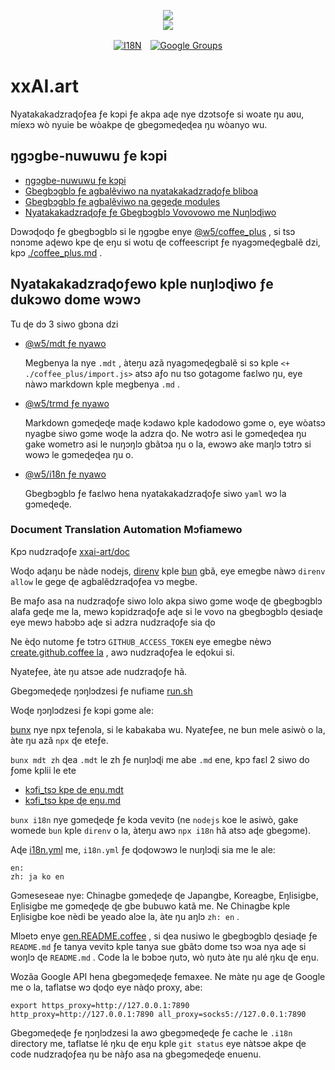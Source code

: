 <p align="center"><a href="https://xxai.art"><img src="https://cdn.jsdelivr.net/gh/xxai-art/doc/logo.svg"/></a><br/><a href="https://xxai.art"><img src="https://cdn.jsdelivr.net/gh/xxai-art/doc/xxai.svg"/></a></p><p align="center"><a href="https://github.com/xxai-art/doc#readme"><img alt="I18N" src="https://cdn.jsdelivr.net/gh/wactax/img/t.svg"/></a>　<a href="https://groups.google.com/u/0/g/xxai-art"><img alt="Google Groups" src="https://cdn.jsdelivr.net/gh/wactax/img/g-groups.svg"/></a></p>

# xxAI.art

Nyatakakadzraɖoƒea ƒe kɔpi ƒe akpa aɖe nye dzɔtsoƒe si woate ŋu aʋu, míexɔ wò nyuie be wòakpe ɖe gbegɔmeɖeɖea ŋu wòanyo wu.

## ŋgɔgbe-nuwuwu ƒe kɔpi

* [ŋgɔgbe-nuwuwu ƒe kɔpi](https://github.com/xxai-art/web)
* [Gbegbɔgblɔ ƒe agbalẽviwo na nyatakakadzraɖoƒe bliboa](https://github.com/xxai-art/web/tree/main/i18n)
* [Gbegbɔgblɔ ƒe agbalẽviwo na gegeɖe modules](https://github.com/wacpkg/user/tree/main/ui.i18n)
* [Nyatakakadzraɖoƒe ƒe Gbegbɔgblɔ Vovovowo me Nuŋlɔɖiwo](https://github.com/xxai-doc)

Dɔwɔɖoɖo ƒe gbegbɔgblɔ si le ŋgɔgbe enye [@w5/coffee_plus](http://npmjs.com/@w5/coffee_plus) , si tsɔ nɔnɔme aɖewo kpe ɖe eŋu si wotu ɖe coffeescript ƒe nyagɔmeɖegbalẽ dzi, kpɔ [./coffee_plus.md](./coffee_plus.md) .

## Nyatakakadzraɖoƒewo kple nuŋlɔɖiwo ƒe dukɔwo dome wɔwɔ

Tu ɖe dɔ 3 siwo gbɔna dzi

* [@w5/mdt ƒe nyawo](https://www.npmjs.com/package/@w5/mdt)

  Megbenya la nye `.mdt` , àteŋu azã nyagɔmeɖegbalẽ si sɔ kple `<+ ./coffee_plus/import.js>` atsɔ aƒo nu tso gotagome faɛlwo ŋu, eye nàwɔ markdown kple megbenya `.md` .

* [@w5/trmd ƒe nyawo](https://www.npmjs.com/package/@w5/trmd)

  Markdown gɔmeɖeɖe maɖe kɔdawo kple kadodowo gɔme o, eye wòatsɔ nyagbe siwo gɔme woɖe la adzra ɖo. Ne wotrɔ asi le gɔmeɖeɖea ŋu gake wometrɔ asi le nuŋɔŋlɔ gbãtɔa ŋu o la, ewɔwɔ ake maŋlɔ tɔtrɔ si wowɔ le gɔmeɖeɖea ŋu o.

* [@w5/i18n ƒe nyawo](https://www.npmjs.com/package/@w5/i18n)

  Gbegbɔgblɔ ƒe faɛlwo hena nyatakakadzraɖoƒe siwo `yaml` wɔ la gɔmeɖeɖe.

### Document Translation Automation Mɔfiamewo

Kpɔ nudzraɖoƒe [xxai-art/doc](https://github.com/xxai-art/doc)

Woɖo aɖaŋu be nàde nodejs, [direnv](https://direnv.net) kple [bun](https://github.com/oven-sh/bun) gbã, eye emegbe nàwɔ `direnv allow` le gege ɖe agbalẽdzraɖoƒea vɔ megbe.

Be maƒo asa na nudzraɖoƒe siwo lolo akpa siwo gɔme woɖe ɖe gbegbɔgblɔ alafa geɖe me la, mewɔ kɔpidzraɖoƒe aɖe si le vovo na gbegbɔgblɔ ɖesiaɖe eye mewɔ habɔbɔ aɖe si adzra nudzraɖoƒe sia ɖo

Ne èɖo nutome ƒe tɔtrɔ `GITHUB_ACCESS_TOKEN` eye emegbe nèwɔ [create.github.coffee la](https://github.com/xxai-art/doc/blob/main/create.github.coffee) , awɔ nudzraɖoƒea le eɖokui si.

Nyateƒee, àte ŋu atsɔe ade nudzraɖoƒe hã.

Gbegɔmeɖeɖe ŋɔŋlɔdzesi ƒe nufiame [run.sh](https://github.com/xxai-art/doc/blob/main/run.sh)

Woɖe ŋɔŋlɔdzesi ƒe kɔpi gɔme ale:

[bunx](https://bun.sh/docs/cli/bunx) nye npx teƒenɔla, si le kabakaba wu. Nyateƒee, ne bun mele asiwò o la, àte ŋu azã `npx` ɖe eteƒe.

`bunx mdt zh` ɖea `.mdt` le zh ƒe nuŋlɔɖi me abe `.md` ene, kpɔ faɛl 2 siwo do ƒome kplii le ete

* [kɔfi_tsɔ kpe ɖe eŋu.mdt](https://github.com/xxai-doc/zh/blob/main/coffee_plus.mdt)
* [kɔfi_tsɔ kpe ɖe eŋu.md](https://github.com/xxai-doc/zh/blob/main/coffee_plus.md)

`bunx i18n` nye gɔmeɖeɖe ƒe kɔda vevitɔ (ne `nodejs` koe le asiwò, gake womede `bun` kple `direnv` o la, àteŋu awɔ `npx i18n` hã atsɔ aɖe gbegɔme).

Aɖe [i18n.yml](https://github.com/xxai-art/doc/blob/main/i18n.yml) me, `i18n.yml` ƒe ɖoɖowɔwɔ le nuŋlɔɖi sia me le ale:

```
en:
zh: ja ko en
```

Gɔmeseseae nye: Chinagbe gɔmeɖeɖe ɖe Japangbe, Koreagbe, Eŋlisigbe, Eŋlisigbe me gɔmeɖeɖe ɖe gbe bubuwo katã me. Ne Chinagbe kple Eŋlisigbe koe nèdi be yeado alɔe la, àte ŋu aŋlɔ `zh: en` .

Mlɔetɔ enye [gen.README.coffee](https://github.com/xxai-art/doc/blob/main/gen.README.coffee) , si ɖea nusiwo le gbegbɔgblɔ ɖesiaɖe ƒe `README.md` ƒe tanya vevitɔ kple tanya sue gbãtɔ dome tsɔ wɔa nya aɖe si woŋlɔ ɖe `README.md` . Code la le bɔbɔe ŋutɔ, wò ŋutɔ àte ŋu alé ŋku ɖe eŋu.

Wozãa Google API hena gbegɔmeɖeɖe femaxee. Ne màte ŋu age ɖe Google me o la, taflatse wɔ ɖoɖo eye nàɖo proxy, abe:

```
export https_proxy=http://127.0.0.1:7890 http_proxy=http://127.0.0.1:7890 all_proxy=socks5://127.0.0.1:7890
```

Gbegɔmeɖeɖe ƒe ŋɔŋlɔdzesi la awɔ gbegɔmeɖeɖe ƒe cache le `.i18n` directory me, taflatse lé ŋku ɖe eŋu kple `git status` eye nàtsɔe akpe ɖe code nudzraɖoƒea ŋu be nàƒo asa na gbegɔmeɖeɖe enuenu.
